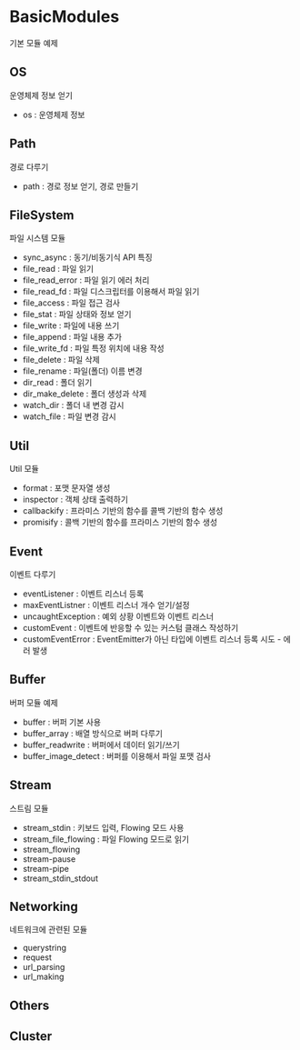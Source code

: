 # BasicModules
기본 모듈 예제

## OS
운영체제 정보 얻기

- os : 운영체제 정보

## Path
경로 다루기

- path : 경로 정보 얻기, 경로 만들기

## FileSystem
파일 시스템 모듈

- sync_async : 동기/비동기식 API 특징
- file_read : 파일 읽기
- file_read_error : 파일 읽기 에러 처리
- file_read_fd : 파일 디스크립터를 이용해서 파일 읽기
- file_access : 파일 접근 검사
- file_stat : 파일 상태와 정보 얻기
- file_write : 파일에 내용 쓰기
- file_append : 파일 내용 추가
- file_write_fd : 파일 특정 위치에 내용 작성
- file_delete : 파일 삭제
- file_rename : 파일(폴더) 이름 변경
- dir_read : 폴더 읽기
- dir_make_delete : 폴더 생성과 삭제
- watch_dir : 폴더 내 변경 감시
- watch_file : 파일 변경 감시

## Util
Util 모듈

- format : 포맷 문자열 생성
- inspector : 객체 상태 출력하기
- callbackify : 프라미스 기반의 함수를 콜백 기반의 함수 생성
- promisify : 콜백 기반의 함수를 프라미스 기반의 함수 생성

## Event
이벤트 다루기

- eventListener : 이벤트 리스너 등록
- maxEventListner : 이벤트 리스너 개수 얻기/설정
- uncaughtException : 예외 상황 이벤트와 이벤트 리스너
- customEvent : 이벤트에 반응할 수 있는 커스텀 클래스 작성하기
- customEventError : EventEmitter가 아닌 타입에 이벤트 리스너 등록 시도 - 에러 발생

## Buffer
버퍼 모듈 예제
- buffer : 버퍼 기본 사용
- buffer_array : 배열 방식으로 버퍼 다루기
- buffer_readwrite : 버퍼에서 데이터 읽기/쓰기
- buffer_image_detect : 버퍼를 이용해서 파일 포맷 검사

## Stream
스트림 모듈

- stream_stdin : 키보드 입력, Flowing 모드 사용
- stream_file_flowing : 파일 Flowing 모드로 읽기
- stream_flowing
- stream-pause
- stream-pipe
- stream_stdin_stdout



## Networking
네트워크에 관련된 모듈
- querystring
- request
- url_parsing
- url_making

## Others


## Cluster
